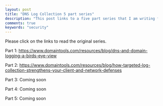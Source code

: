```yaml
---
layout: post
title: "DNS Log Collection 5 part series"
description: "This post links to a five part series that I am writing for DomainTools"
comments: true
keywords: "security"
---
```


Please click on the links to read the original series.

Part 1: https://www.domaintools.com/resources/blog/dns-and-domain-logging-a-birds-eye-view

Part 2: https://www.domaintools.com/resources/blog/how-targeted-log-collection-strengthens-your-client-and-network-defenses

Part 3: Coming soon

Part 4: Coming soon

Part 5: Coming soon
